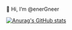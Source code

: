 👋 Hi, I’m @enerGneer

[![Anurag's GitHub stats](https://github-readme-stats.vercel.app/api?username=enerGneer&show_icons=true&title_color=f4cd7c&icon_color=85bdac&bg_color=1f2430&text_color=c7c8c2&hide_border=true)](https://github.com/anuraghazra/github-readme-stats)
